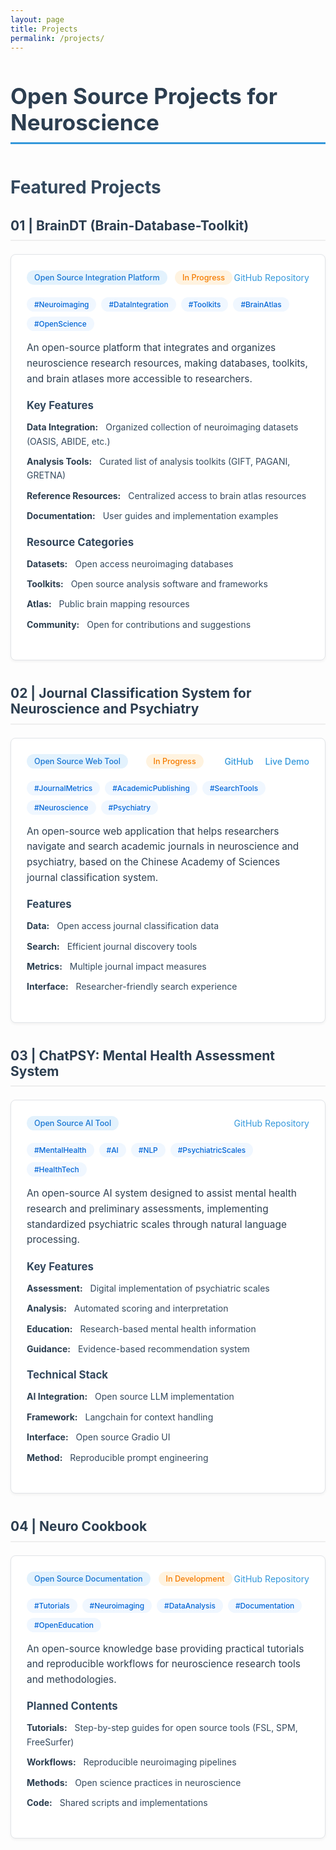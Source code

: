 ```yaml
---
layout: page
title: Projects
permalink: /projects/
---
```


# Open Source Projects for Neuroscience

## Featured Projects

### 01 | BrainDT (Brain-Database-Toolkit)

<div class="project-card">
  <div class="project-header">
    <span class="project-type">Open Source Integration Platform</span>
    <span class="project-status">In Progress</span>
    <a href="https://github.com/JunlinJing/BrainDT" class="project-link" target="_blank">GitHub Repository</a>
  </div>

  <div class="project-tags">
    <span class="tag">#Neuroimaging</span>
    <span class="tag">#DataIntegration</span>
    <span class="tag">#Toolkits</span>
    <span class="tag">#BrainAtlas</span>
    <span class="tag">#OpenScience</span>
  </div>

  <div class="project-description">
    An open-source platform that integrates and organizes neuroscience research resources, making databases, toolkits, and brain atlases more accessible to researchers.
  </div>

  <div class="project-section">
    <h4>Key Features</h4>
    <ul>
      <li><strong>Data Integration:</strong> Organized collection of neuroimaging datasets (OASIS, ABIDE, etc.)</li>
      <li><strong>Analysis Tools:</strong> Curated list of analysis toolkits (GIFT, PAGANI, GRETNA)</li>
      <li><strong>Reference Resources:</strong> Centralized access to brain atlas resources</li>
      <li><strong>Documentation:</strong> User guides and implementation examples</li>
    </ul>
  </div>

  <div class="project-section">
    <h4>Resource Categories</h4>
    <ul>
      <li><strong>Datasets:</strong> Open access neuroimaging databases</li>
      <li><strong>Toolkits:</strong> Open source analysis software and frameworks</li>
      <li><strong>Atlas:</strong> Public brain mapping resources</li>
      <li><strong>Community:</strong> Open for contributions and suggestions</li>
    </ul>
  </div>
</div>

### 02 | Journal Classification System for Neuroscience and Psychiatry

<div class="project-card">
  <div class="project-header">
    <span class="project-type">Open Source Web Tool</span>
    <span class="project-status">In Progress</span>
    <div class="project-links">
      <a href="https://github.com/JunlinJing/neuroscience_psychiatry_journal_classification" target="_blank">GitHub</a>
      <a href="https://neuroscience-psychiatry-journal-classification.vercel.app" target="_blank">Live Demo</a>
    </div>
  </div>

  <div class="project-tags">
    <span class="tag">#JournalMetrics</span>
    <span class="tag">#AcademicPublishing</span>
    <span class="tag">#SearchTools</span>
    <span class="tag">#Neuroscience</span>
    <span class="tag">#Psychiatry</span>
  </div>

  <div class="project-description">
    An open-source web application that helps researchers navigate and search academic journals in neuroscience and psychiatry, based on the Chinese Academy of Sciences journal classification system.
  </div>

  <div class="project-section">
    <h4>Features</h4>
    <ul>
      <li><strong>Data:</strong> Open access journal classification data</li>
      <li><strong>Search:</strong> Efficient journal discovery tools</li>
      <li><strong>Metrics:</strong> Multiple journal impact measures</li>
      <li><strong>Interface:</strong> Researcher-friendly search experience</li>
    </ul>
  </div>
</div>

### 03 | ChatPSY: Mental Health Assessment System

<div class="project-card">
  <div class="project-header">
    <span class="project-type">Open Source AI Tool</span>
    <a href="https://github.com/JunlinJing/ChatPSY_demo" target="_blank">GitHub Repository</a>
  </div>

  <div class="project-tags">
    <span class="tag">#MentalHealth</span>
    <span class="tag">#AI</span>
    <span class="tag">#NLP</span>
    <span class="tag">#PsychiatricScales</span>
    <span class="tag">#HealthTech</span>
  </div>

  <div class="project-description">
    An open-source AI system designed to assist mental health research and preliminary assessments, implementing standardized psychiatric scales through natural language processing.
  </div>

  <div class="project-section">
    <h4>Key Features</h4>
    <ul>
      <li><strong>Assessment:</strong> Digital implementation of psychiatric scales</li>
      <li><strong>Analysis:</strong> Automated scoring and interpretation</li>
      <li><strong>Education:</strong> Research-based mental health information</li>
      <li><strong>Guidance:</strong> Evidence-based recommendation system</li>
    </ul>
  </div>

  <div class="project-section">
    <h4>Technical Stack</h4>
    <ul>
      <li><strong>AI Integration:</strong> Open source LLM implementation</li>
      <li><strong>Framework:</strong> Langchain for context handling</li>
      <li><strong>Interface:</strong> Open source Gradio UI</li>
      <li><strong>Method:</strong> Reproducible prompt engineering</li>
    </ul>
  </div>
</div>

### 04 | Neuro Cookbook

<div class="project-card">
  <div class="project-header">
    <span class="project-type">Open Source Documentation</span>
    <span class="project-status">In Development</span>
    <a href="https://github.com/JunlinJing/Neuro_cookbook" target="_blank">GitHub Repository</a>
  </div>

  <div class="project-tags">
    <span class="tag">#Tutorials</span>
    <span class="tag">#Neuroimaging</span>
    <span class="tag">#DataAnalysis</span>
    <span class="tag">#Documentation</span>
    <span class="tag">#OpenEducation</span>
  </div>

  <div class="project-description">
    An open-source knowledge base providing practical tutorials and reproducible workflows for neuroscience research tools and methodologies.
  </div>

  <div class="project-section">
    <h4>Planned Contents</h4>
    <ul>
      <li><strong>Tutorials:</strong> Step-by-step guides for open source tools (FSL, SPM, FreeSurfer)</li>
      <li><strong>Workflows:</strong> Reproducible neuroimaging pipelines</li>
      <li><strong>Methods:</strong> Open science practices in neuroscience</li>
      <li><strong>Code:</strong> Shared scripts and implementations</li>
    </ul>
  </div>
</div>

<style>
.page-content {
    max-width: 1000px;
    margin: 0 auto;
    padding: 40px 20px;
    font-family: -apple-system, BlinkMacSystemFont, "Segoe UI", Roboto, Helvetica, Arial, sans-serif;
}

h1 {
    font-size: 2.5em;
    color: #2c3e50;
    margin-bottom: 1.5em;
    border-bottom: 3px solid #3498db;
    padding-bottom: 0.3em;
}

h2 {
    font-size: 2em;
    color: #34495e;
    margin: 1.5em 0 1em;
}

h3 {
    font-size: 1.5em;
    color: #2c3e50;
    margin: 1.5em 0 1em;
    border-bottom: 2px solid #eee;
    padding-bottom: 0.5em;
}

h4 {
    font-size: 1.2em;
    color: #34495e;
    margin: 1em 0 0.5em;
}

.project-card {
    background: #ffffff;
    border: 1px solid #e1e4e8;
    border-radius: 8px;
    padding: 25px;
    margin: 20px 0 40px;
    box-shadow: 0 2px 4px rgba(0,0,0,0.05);
}

.project-card:hover {
    box-shadow: 0 4px 8px rgba(0,0,0,0.1);
    transform: translateY(-2px);
    transition: all 0.3s ease;
}

.project-header {
    display: flex;
    justify-content: space-between;
    align-items: center;
    margin-bottom: 20px;
}

.project-type {
    background: #e3f2fd;
    color: #1976d2;
    padding: 4px 12px;
    border-radius: 15px;
    font-size: 0.9em;
    font-weight: 500;
}

.project-status {
    background: #fff3e0;
    color: #f57c00;
    padding: 4px 12px;
    border-radius: 15px;
    font-size: 0.9em;
    font-weight: 500;
    margin-left: 10px;
}

.project-links a {
    color: #3498db;
    text-decoration: none;
    margin-left: 15px;
    font-weight: 500;
}

.project-links a:hover {
    text-decoration: underline;
}

.project-description {
    font-size: 1.1em;
    line-height: 1.6;
    color: #2c3e50;
    margin-bottom: 20px;
}

.project-section {
    margin: 20px 0;
}

.project-section ul {
    list-style-type: none;
    padding-left: 0;
}

.project-section li {
    margin: 10px 0;
    line-height: 1.6;
    color: #34495e;
}

.project-section li strong {
    color: #2c3e50;
    margin-right: 8px;
}

a {
    color: #3498db;
    text-decoration: none;
    transition: color 0.2s ease;
}

a:hover {
    color: #2980b9;
    text-decoration: underline;
}

@media (max-width: 768px) {
    .project-header {
        flex-direction: column;
        align-items: flex-start;
    }
    
    .project-links {
        margin-top: 10px;
    }
    
    .project-links a {
        margin: 5px 15px 5px 0;
        display: inline-block;
    }
}

.project-tags {
    margin: 15px 0;
    display: flex;
    flex-wrap: wrap;
    gap: 8px;
}

.tag {
    background: #f0f7ff;
    color: #0366d6;
    padding: 4px 12px;
    border-radius: 15px;
    font-size: 0.85em;
    font-weight: 500;
    transition: all 0.2s ease;
}

.tag:hover {
    background: #e1f0ff;
    transform: translateY(-1px);
}
</style> 